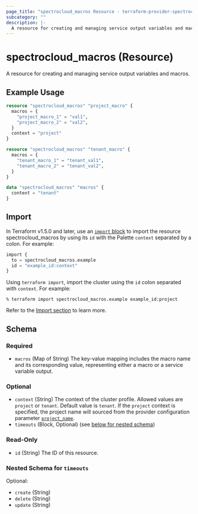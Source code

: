```yaml
---
page_title: "spectrocloud_macros Resource - terraform-provider-spectrocloud"
subcategory: ""
description: |-
  A resource for creating and managing service output variables and macros.
---
```


# spectrocloud_macros (Resource)

  A resource for creating and managing service output variables and macros.

## Example Usage

```terraform
resource "spectrocloud_macros" "project_macro" {
  macros = {
    "project_macro_1" = "val1",
    "project_macro_2" = "val2",
  }
  context = "project"
}

resource "spectrocloud_macros" "tenant_macro" {
  macros = {
    "tenant_macro_1" = "tenant_val1",
    "tenant_macro_2" = "tenant_val2",
  }
}

data "spectrocloud_macros" "macros" {
  context = "tenant"
}
```
## Import

In Terraform v1.5.0 and later, use an [`import` block](https://developer.hashicorp.com/terraform/language/import)
to import the resource spectrocloud_macros by using its `id` with the Palette `context` separated by a colon. For example:

```terraform
import {
  to = spectrocloud_macros.example
  id = "example_id:context"
}
```

Using `terraform import`, import the cluster using the `id` colon separated with `context`. For example:

```console
% terraform import spectrocloud_macros.example example_id:project
```

Refer to the [Import section](/docs#import) to learn more.

<!-- schema generated by tfplugindocs -->
## Schema

### Required

- `macros` (Map of String) The key-value mapping includes the macro name and its corresponding value, representing either a macro or a service variable output.

### Optional

- `context` (String) The context of the cluster profile. Allowed values are `project` or `tenant`. Default value is `tenant`. If  the `project` context is specified, the project name will sourced from the provider configuration parameter [`project_name`](https://registry.terraform.io/providers/spectrocloud/spectrocloud/latest/docs#schema).
- `timeouts` (Block, Optional) (see [below for nested schema](#nestedblock--timeouts))

### Read-Only

- `id` (String) The ID of this resource.

<a id="nestedblock--timeouts"></a>
### Nested Schema for `timeouts`

Optional:

- `create` (String)
- `delete` (String)
- `update` (String)